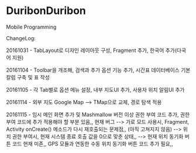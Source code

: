 # DuribonDuribon

Mobile Programming 

ChangeLog:

20161031 - TabLayout로 디자인 레이아웃 구성, Fragment 추가, 한국어 추가(다국어 지원)

20161104 - Toolbar을 개조해, 검색과 추가 옵션 기능 추가, 시간표 데이터베이스 기본 칼럼 구축 및 표 작성

20161105 - 각 Tab별로 옵션 메뉴 설정, 내부 지도UI 추가, 사용자 위치 알림UI 추가

20161114 - 외부 지도 Google Map --> TMap으로 교체, 경로 탐색 적용

20161115 - 임시 메인 화면 추가 및 Mashmallow 버전 이상 권한 부여 코드 추가, 권한 부여 코드에 추가 적용해야 할 부분 있음,,
            현재 버그
                --> 가로 모드 사용시, Fragment, Activity onCreate() 메소드가 다시 재호출되는 문제점,, (아직 고쳐지지 않음)
                --> 위치 권한 부여시, 현재 시스템 종료 호출 값을 0으로 맞춘 상태,, 
                --> 현재 위치 동기화 버튼 코드 현재 미존,, GPS 모듈과 연동한 수동 위치 동기화 버튼 코드 추가 필요,,
